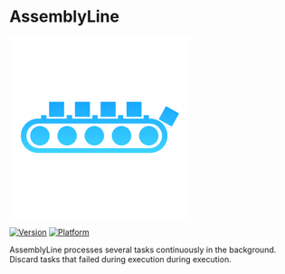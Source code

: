 # AssemblyLine

<img src="https://github.com/1amageek/AssemblyLine/blob/master/AssemblyLine.png" width="320px">

 [![Version](http://img.shields.io/cocoapods/v/Bleu.svg)](http://cocoapods.org/?q=AssemblyLine)
 [![Platform](http://img.shields.io/cocoapods/p/Bleu.svg)]()
 
AssemblyLine processes several tasks continuously in the background.
Discard tasks that failed during execution during execution.

